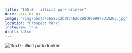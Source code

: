 ```yaml
---
title: "155.0 - illicit park drinker"
date: 2017-07-01
image: "/img/photo/66525c2b59b46262e8c9699072318263.jpg"
location: "Prospect Park"
instagram: true
draft: false
---
```


![155.0 - illicit park drinker](/img/photo/66525c2b59b46262e8c9699072318263.jpg)
